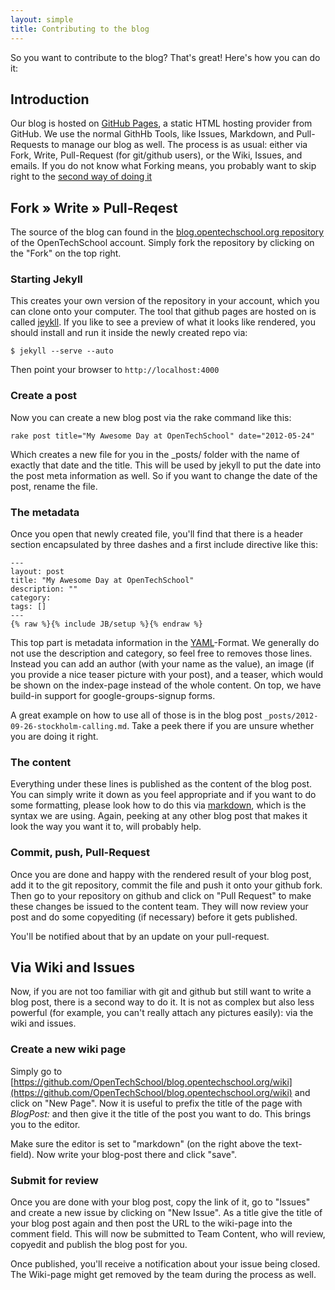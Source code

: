 ```yaml
---
layout: simple
title: Contributing to the blog
---
```


So you want to contribute to the blog? That's great! Here's how you can do it:

## Introduction
Our blog is hosted on [GitHub Pages](http://pages.github.com), a static HTML hosting provider from GitHub. We use the normal GithHb Tools, like Issues, Markdown, and Pull-Requests to manage our blog as well. The process is as usual: either via Fork, Write, Pull-Request (for git/github users), or the Wiki, Issues, and emails. If you do not know what Forking means, you probably want to skip right to the [second way of doing it](#via_wiki_and_issues)

## Fork &raquo; Write &raquo; Pull-Reqest
The source of the blog can found in the [blog.opentechschool.org repository](https://github.com/OpenTechSchool/blog.opentechschool.org) of the OpenTechSchool account. Simply fork the repository by clicking on the "Fork" on the top right.

### Starting Jekyll
This creates your own version of the repository in your account, which you can clone onto your computer. The tool that github pages are hosted on is called [jeykll](https://github.com/mojombo/jekyll/wiki). If you like to see a preview of what it looks like rendered, you should install and run it inside the newly created repo via:

``$ jekyll --serve --auto``

Then point your browser to ``http://localhost:4000``

### Create a post
Now you can create a new blog post via the rake command like this:

``rake post title="My Awesome Day at OpenTechSchool" date="2012-05-24"``

Which creates a new file for you in the _posts/ folder with the name of exactly that date and the title. This will be used by jekyll to put the date into the post meta information as well. So if you want to change the date of the post, rename the file.

### The metadata
Once you open that newly created file, you'll find that there is a header section encapsulated by three dashes and a first include directive like this:

    ---
    layout: post
    title: "My Awesome Day at OpenTechSchool"
    description: ""
    category: 
    tags: []
    ---
    {% raw %}{% include JB/setup %}{% endraw %}

This top part is metadata information in the [YAML](http://en.wikipedia.org/wiki/YAML)-Format. We generally do not use the description and category, so feel free to removes those lines. Instead you can add an author (with your name as the value), an image (if you provide a nice teaser picture with your post), and a teaser, which would be shown on the index-page instead of the whole content. On top, we have build-in support for google-groups-signup forms.

A great example on how to use all of those is in the blog post ``_posts/2012-09-26-stockholm-calling.md``. Take a peek there if you are unsure whether you are doing it right.

### The content

Everything under these lines is published as the content of the blog post. You can simply write it down as you feel appropriate and if you want to do some formatting, please look how to do this via [markdown](http://daringfireball.net/projects/markdown/syntax), which is the syntax we are using. Again, peeking at any other blog post that makes it look the way you want it to, will probably help.

### Commit, push, Pull-Request

Once you are done and happy with the rendered result of your blog post, add it to the git repository, commit the file and push it onto your github fork. Then go to your repository on github and click on "Pull Request" to make these changes be issued to the content team. They will now review your post and do some copyediting (if necessary) before it gets published.

You'll be notified about that by an update on your pull-request.

## Via Wiki and Issues
Now, if you are not too familiar with git and github but still want to write a blog post, there is a second way to do it. It is not as complex but also less powerful (for example, you can't really attach any pictures easily): via the wiki and issues.

### Create a new wiki page

Simply go to [https://github.com/OpenTechSchool/blog.opentechschool.org/wiki](https://github.com/OpenTechSchool/blog.opentechschool.org/wiki) and click on "New Page". Now it is useful to prefix the title of the page with _BlogPost:_ and then give it the title of the post you want to do. This brings you to the editor.

Make sure the editor is set to "markdown" (on the right above the text-field). Now write your blog-post there and click "save".

### Submit for review
Once you are done with your blog post, copy the link of it, go to "Issues" and create a new issue by clicking on "New Issue". As a title give the title of your blog post again and then post the URL to the wiki-page into the comment field. This will now be submitted to Team Content, who will review, copyedit and publish the blog post for you.

Once published, you'll receive a notification about your issue being closed. The Wiki-page might get removed by the team during the process as well.
